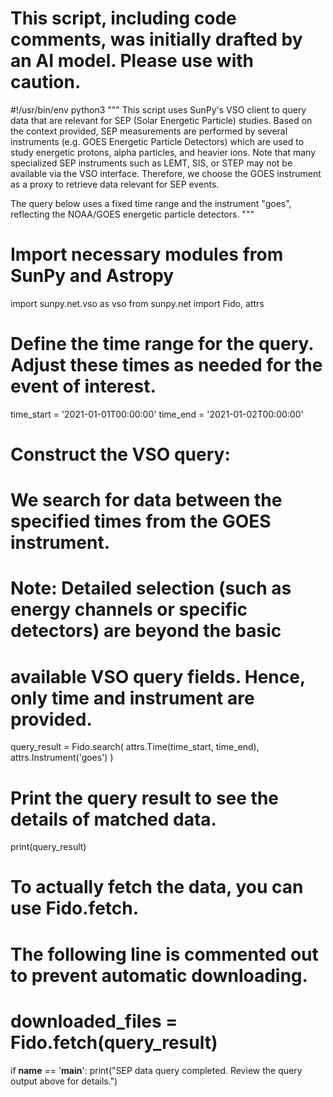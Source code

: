 # This script, including code comments, was initially drafted by an AI model. Please use with caution.

#!/usr/bin/env python3
"""
This script uses SunPy's VSO client to query data that are relevant for SEP (Solar Energetic Particle) studies.
Based on the context provided, SEP measurements are performed by several instruments (e.g. GOES Energetic Particle Detectors)
which are used to study energetic protons, alpha particles, and heavier ions. Note that many specialized SEP instruments such as
LEMT, SIS, or STEP may not be available via the VSO interface. Therefore, we choose the GOES instrument as a proxy to retrieve
data relevant for SEP events.

The query below uses a fixed time range and the instrument "goes", reflecting the NOAA/GOES energetic particle detectors.
"""

# Import necessary modules from SunPy and Astropy
import sunpy.net.vso as vso
from sunpy.net import Fido, attrs

# Define the time range for the query. Adjust these times as needed for the event of interest.
time_start = '2021-01-01T00:00:00'
time_end = '2021-01-02T00:00:00'

# Construct the VSO query:
# We search for data between the specified times from the GOES instrument.
# Note: Detailed selection (such as energy channels or specific detectors) are beyond the basic
# available VSO query fields. Hence, only time and instrument are provided.
query_result = Fido.search(
    attrs.Time(time_start, time_end),
    attrs.Instrument('goes')
)

# Print the query result to see the details of matched data.
print(query_result)

# To actually fetch the data, you can use Fido.fetch.
# The following line is commented out to prevent automatic downloading.
# downloaded_files = Fido.fetch(query_result)

if __name__ == '__main__':
    print("SEP data query completed. Review the query output above for details.")

